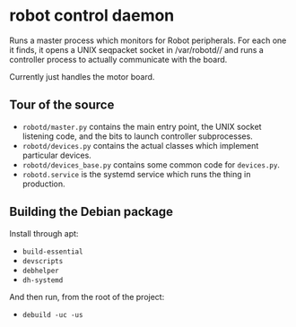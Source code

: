 robot control daemon
====================

Runs a master process which monitors for Robot peripherals. For each one it
finds, it opens a UNIX seqpacket socket in /var/robotd/<type>/<id> and runs
a controller process to actually communicate with the board.

Currently just handles the motor board.

Tour of the source
------------------

* `robotd/master.py` contains the main entry point, the UNIX socket listening
  code, and the bits to launch controller subprocesses.
* `robotd/devices.py` contains the actual classes which implement particular
  devices.
* `robotd/devices_base.py` contains some common code for `devices.py`.
* `robotd.service` is the systemd service which runs the thing in production.

Building the Debian package
---------------------------

Install through apt:

* `build-essential`
* `devscripts`
* `debhelper`
* `dh-systemd`

And then run, from the root of the project:

* `debuild -uc -us`
